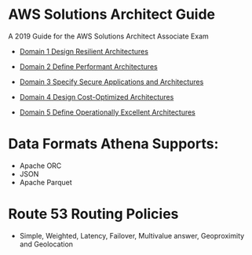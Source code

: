 # AWS Solutions Architect Guide
A 2019 Guide for the AWS Solutions Architect Associate Exam


- [Domain 1 Design Resilient Architectures](DesignResilientArchitectures.md)

- [Domain 2 Define Performant Architectures](DefinePerformantArchitectures.md)

- [Domain 3 Specify Secure Applications and Architectures](SpecifySecureApplicationsAndArchitectures.md)

- [Domain 4 Design Cost-Optimized Architectures](DesignCostOptimizedArchitectures.md) 

- [Domain 5 Define Operationally Excellent Architectures](DefineOperationallyExcellentArchitectures.md)


# Data Formats Athena Supports:
- Apache ORC
- JSON
- Apache Parquet

# Route 53 Routing Policies
- Simple, Weighted, Latency, Failover, Multivalue answer, Geoproximity and Geolocation


